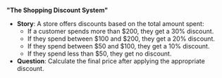 **"The Shopping Discount System"**
   - **Story**: A store offers discounts based on the total amount spent:
     - If a customer spends more than $200, they get a 30% discount.
     - If they spend between $100 and $200, they get a 20% discount.
     - If they spend between $50 and $100, they get a 10% discount.
     - If they spend less than $50, they get no discount.
   - **Question**: Calculate the final price after applying the appropriate discount.